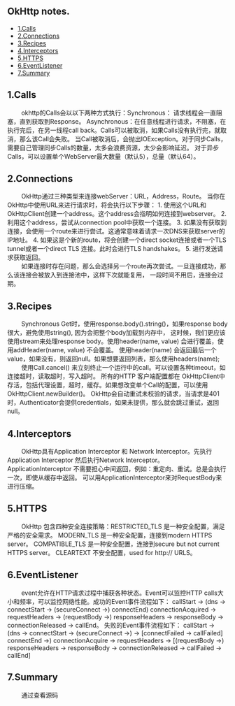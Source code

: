 ## OkHttp notes.

* [1.Calls](#1)
* [2.Connections](#2)
* [3.Recipes](#3)
* [4.Interceptors](#4)
* [5.HTTPS](#5)
* [6.EventListener](#6)
* [7.Summary](#7)

<h2 id="1">1.Calls</h2>
&emsp;&emsp; okhttp的Calls会以以下两种方式执行：Synchronous： 请求线程会一直阻塞，直到获取到Response。
Asynchronous：在任意线程进行请求，不阻塞，在执行完后，在另一线程call back。Calls可以被取消，如果Calls没有执行完，就取消，那么该Call会失败。
当Call被取消后，会抛出IOException。对于同步Calls，需要自己管理同步Calls的数量，太多会浪费资源，太少会影响延迟。
对于异步Calls，可以设置单个WebServer最大数量（默认5），总量（默认64）。

<h2 id="2">2.Connections</h2>
&emsp;&emsp; OkHttp通过三种类型来连接webServer：URL，Address，Route。
当你在OkHttp中使用URL来进行请求时，将会执行以下步骤：
1. 使用这个URL和OkHttpClient创建一个address。这个address会指明如何连接到webserver。
2. 利用这个address，尝试从connection pool中获取一个连接。
3. 如果没有获取到连接，会使用一个route来进行尝试。这通常意味着请求一次DNS来获取server的IP地址。
4. 如果这是个新的route，将会创建一个direct socket连接或者一个TLS tunnel或者一个direct TLS 连接。此时会进行TLS handshakes。
5. 进行发送请求获取返回。
<br>
&emsp;&emsp; 如果连接时存在问题，那么会选择另一个route再次尝试。一旦连接成功，那么该连接会被放入到连接池中，这样下次就能复用，
一段时间不用后，连接会过期。

<h2 id="3">3.Recipes</h2>
&emsp;&emsp; Synchronous Get时，使用response.body().string()，如果response body很大，避免使用string(), 因为会把整个body加载到内存中，
这时候，我们更应该使用stream来处理response body。使用header(name, value) 会进行覆盖，使用addHeader(name, value) 不会覆盖。
使用header(name) 会返回最后一个value，如果没有，则返回null。如果想要返回列表，那么使用headers(name);

<br>
&emsp;&emsp; 使用Call.cancel() 来立刻终止一个运行中的call。可以设置各种timeout，如连接超时，读取超时，写入超时。
所有的HTTP 客户端配置都在 OkHttpClient中存活，包括代理设置，超时，缓存。如果想改变单个Call的配置，可以使用OkHttpClient.newBuilder()。
OkHttp会自动重试未校验的请求，当请求是401时，Authenticator会提供credentials，如果未提供，那么就会跳过重试，返回null。

<h2 id="4">4.Interceptors</h2>
&emsp;&emsp; OkHttp具有Application Interceptor 和 Network Interceptor。先执行Application Interceptor 然后执行Network Interceptor。
ApplicationInterceptor 不需要担心中间返回，例如：重定向、重试。总是会执行一次，即使从缓存中返回。
可以用ApplicationInterceptor来对RequestBody来进行压缩。

<h2 id="5">5.HTTPS</h2>
&emsp;&emsp; OkHttp 包含四种安全连接策略：RESTRICTED_TLS 是一种安全配置，满足严格的安全需求。 MODERN_TLS 是一种安全配置，连接到modern HTTPS server。
COMPATIBLE_TLS 是一种安全配置，连接到secure but not current HTTPS server。 CLEARTEXT 不安全配置，used for http:// URLS。

<h2 id="6">6.EventListener</h2>
&emsp;&emsp; event允许在HTTP请求过程中捕获各种状态。Event可以监控HTTP calls大小和频率，可以监控网络性能。成功的Event事件流程如下：
callStart -> (dns -> connectStart -> (secureConnect ->) connectEnd) connectionAcquired -> requestHeaders -> (requestBody ->)
responseHeaders -> responseBody -> connectionReleased -> callEnd。
失败的Event事件流程如下：
callStart -> (dns -> connectStart -> (secureConnect ->) -> [connectFailed -> callFailed] connectEnd ->) connectionAcquire
-> requestHeaders -> [(requestBody ->) responseHeaders -> responseBody -> connectionReleased -> callFailed -> callEnd] 

<h2 id="7">7.Summary</h2>
&emsp;&emsp; 通过查看源码